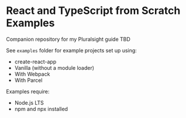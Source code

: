 # React and TypeScript from Scratch Examples

Companion repository for my Pluralsight guide TBD

See `examples` folder for example projects set up using:

- create-react-app
- Vanilla (without a module loader)
- With Webpack
- With Parcel

Examples require:

- Node.js LTS
- npm and npx installed